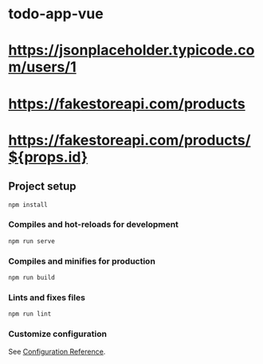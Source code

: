 # todo-app-vue
# https://jsonplaceholder.typicode.com/users/1
# https://fakestoreapi.com/products
# https://fakestoreapi.com/products/${props.id}

## Project setup
```
npm install
```

### Compiles and hot-reloads for development
```
npm run serve
```

### Compiles and minifies for production
```
npm run build
```

### Lints and fixes files
```
npm run lint
```

### Customize configuration
See [Configuration Reference](https://cli.vuejs.org/config/).
